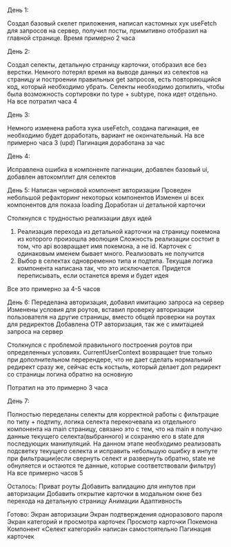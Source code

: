 День 1:

Создал базовый скелет приложения, написал кастомных хук useFetch для запросов на сервер, получил посты, примитивно отобразил на главной странице. Время примерно 2 часа

День 2:

Создал селекты, детальную страницу карточки, отобразил все без верстки. Немного потерял время на выводе данных из селектов на страницу и построении правильных get запросов, есть повторяющийся код, который необходимо убрать. Селекты необходимо допилить, чтобы была возможность сортировки по type + subtype, пока идет отдельно. На все потратил часа 4

День 3:

Немного изменена работа хука useFetch, создана пагинация, ее необходимо будет доработать, вариант не окончательный. На все примерно часа 3
(upd) Пагинация доработана за час

День 4:

Исправлена ошибка в компоненте пагинации, добавлен базовый ui, добавлен автокомплит для селектов

День 5:
Написан черновой компонент авторизации
Проведен небольшой рефакторинг некоторых компонентов
Изменен ui всех компонентов для показа loading
Доработан ui детальной карточки

Столкнулся с трудностью реализации двух идей

1. Реализация перехода из детальной карточки на страницу покемона из которого произошла эволюция
   Сложность реализации состоит в том, что api возвращает имя покемона, а не id. Карточек с одинаковым именем бывает много.
   Реализовать не получится
2. Выбор в селектах одновременно типа и подтипа. Текущая логика компонента написана так, что это исключается. Придется переписывать, если останется время и будет идея

Все это примерно за 4-5 часов

День 6:
Переделана авторизация, добавил имитацию запроса на сервер
Изменены условия для роутов, вставил проверку авторизации пользователя на другие страницы, вместо общей проверки на роутах для редиректов
Добавлена OTP авторизация, так же с имитацией запроса на сервер

Столкнулся с проблемой правильного построения роутов при определенных условиях. CurrentUserContext возвращает true только при дополнительном перерендере, что не дает сделать нормальный редирект сразу же, сейчас есть костыль, который делает доп редирект со страницы логина обратно на основную

Потратил на это примерно 3 часа

День 7: 

Полностью переделаны селекты для корректной работы с фильтрацие по типу + подтипу, логика селекта перекочевала из отдельного компонента на main страницу, связано это с тем, что на main я получаю данные текущего селекта(выбранного) и сохраняю его в state для последующих манипуляций. 
На данном этапе необходимо реализовать подсветку текущего селекта и исправить небольшую ошибку в инпуте при фильтрации(если свернуть селект и развернуть обратно, state не обнуляется и остаются те данные, которые соответствовали фильтру)
На все примерно часов 5

Осталось:
Приват роуты
Добавить валидацию для инпутов при авторизации
Добавить открытие карточки в модальном окне без перехода на детальную страницу
Анимации
Адаптивность

Готово:
Экран авторизации
Экран подтверждения одноразового пароля
Экран категорий и просмотра карточек
Просмотр карточки Покемона
Компонент «Селект категорий» написан самостоятельно
Пагинация карточек
